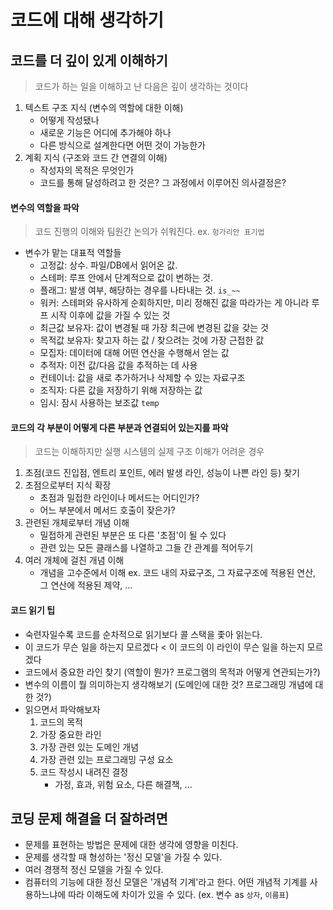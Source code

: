 # 코드에 대해 생각하기

## 코드를 더 깊이 있게 이해하기
> 코드가 하는 일을 이해하고 난 다음은 깊이 생각하는 것이다
1. 텍스트 구조 지식 (변수의 역할에 대한 이해)
   - 어떻게 작성됐나
   - 새로운 기능은 어디에 추가해야 하나
   - 다른 방식으로 설계한다면 어떤 것이 가능한가
2. 계획 지식 (구조와 코드 간 연결의 이해)
   - 작성자의 목적은 무엇인가
   - 코드를 통해 달성하려고 한 것은? 그 과정에서 이루어진 의사결정은?

#### 변수의 역할을 파악
> 코드 진행의 이해와 팀원간 논의가 쉬워진다. ex. `헝가리안 표기법`
- 변수가 맡는 대표적 역할들
    * 고정값: 상수. 파일/DB에서 읽어온 값.
    * 스테퍼: 루프 안에서 단계적으로 값이 변하는 것.
    * 플래그: 발생 여부, 해당하는 경우를 나타내는 것. `is_~~`
    * 워커: 스테퍼와 유사하게 순회하지만, 미리 정해진 값을 따라가는 게 아니라 루프 시작 이후에 값을 가질 수 있는 것
    * 최근값 보유자: 값이 변경될 때 가장 최근에 변경된 값을 갖는 것
    * 목적값 보유자: 찾고자 하는 값 / 찾으려는 것에 가장 근접한 값
    * 모집자: 데이터에 대해 어떤 연산을 수행해서 얻는 값
    * 추적자: 이전 값/다음 값을 추적하는 데 사용
    * 컨테이너: 값을 새로 추가하거나 삭제할 수 있는 자료구조
    * 조직자: 다른 값을 저장하기 위해 저장하는 값
    * 임시: 잠시 사용하는 보조값 `temp`

#### 코드의 각 부분이 어떻게 다른 부분과 연결되어 있는지를 파악
> 코드는 이해하지만 실행 시스템의 실제 구조 이해가 어려운 경우
1. 초점(코드 진입점, 엔트리 포인트, 에러 발생 라인, 성능이 나쁜 라인 등) 찾기
2. 초점으로부터 지식 확장
    * 초점과 밀접한 라인이나 메서드는 어디인가?
    * 어느 부분에서 메서드 호출이 잦은가?
3. 관련된 개체로부터 개념 이해
    * 밀접하게 관련된 부분은 또 다른 '초점'이 될 수 있다
    * 관련 있는 모든 클래스를 나열하고 그들 간 관계를 적어두기
4. 여러 개체에 걸친 개념 이해
    * 개념을 고수준에서 이해 ex. 코드 내의 자료구조, 그 자료구조에 적용된 연산, 그 연산에 적용된 제약, ...

#### 코드 읽기 팁
- 숙련자일수록 코드를 순차적으로 읽기보다 콜 스택을 좇아 읽는다.
- 이 코드가 무슨 일을 하는지 모르겠다 < 이 코드의 이 라인이 무슨 일을 하는지 모르겠다
- 코드에서 중요한 라인 찾기 (역할이 뭔가? 프로그램의 목적과 어떻게 연관되는가?)
- 변수의 이름이 뭘 의미하는지 생각해보기 (도메인에 대한 것? 프로그래밍 개념에 대한 것?)
- 읽으면서 파악해보자
    1. 코드의 목적
    2. 가장 중요한 라인
    3. 가장 관련 있는 도메인 개념
    4. 가장 관련 있는 프로그래밍 구성 요소
    5. 코드 작성시 내려진 결정
        * 가정, 효과, 위험 요소, 다른 해결책, ...


## 코딩 문제 해결을 더 잘하려면
- 문제를 표현하는 방법은 문제에 대한 생각에 영향을 미친다.
- 문제를 생각할 때 형성하는 '정신 모델'을 가질 수 있다.
- 여러 경쟁적 정신 모델을 가질 수 있다.
- 컴퓨터의 기능에 대한 정신 모델은 '개념적 기계'라고 한다. 어떤 개념적 기계를 사용하느냐에 따라 이해도에 차이가 있을 수 있다. (ex. 변수 as `상자`, `이름표`)